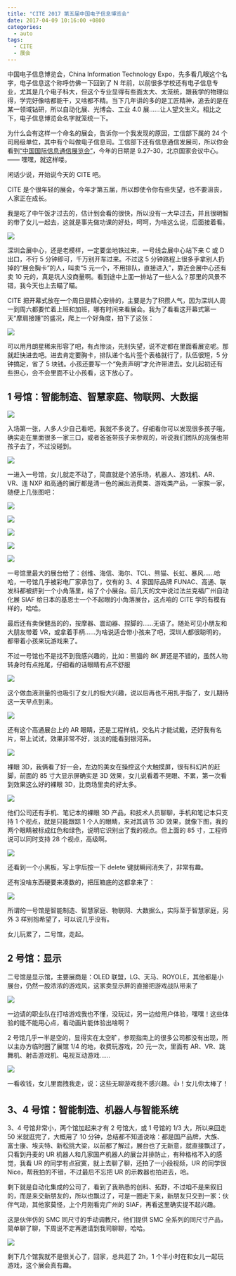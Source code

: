 ```yaml
---
title: "CITE 2017 第五届中国电子信息博览会"
date: 2017-04-09 10:16:00 +0800
categories:
  - auto
tags:
  - CITE
  - 展会
---
```


中国电子信息博览会，China Information Technology Expo，先多看几眼这个名字，电子信息这个称呼仿佛一下回到了 N 年前，以前很多学校还有电子信息专业，尤其是几个电子科大，但这个专业显得有些面太大、太笼统，跟我学的物理似得，学完好像啥都能干，又啥都不精。当下几年讲的多的是工匠精神，追去的是在某一领域钻研，所以自动化展、光博会、工业 4.0 展……让人望文生义。相比之下，电子信息博览会名字就笼统一下。

为什么会有这样一个命名的展会，告诉你一个我发现的原因，工信部下属的 24 个司局级单位，其中有个叫做电子信息司。工信部下还有信息通信发展司，所以你会看到[“中国国际信息通信展览会”](http://ptexpo.com.cn)，今年的日期是 9.27-30，北京国家会议中心。—— 嘿嘿，就这样喽。

闲话少说，开始说今天的 CITE 吧。

CITE 是个很年轻的展会，今年才第五届，所以即使令你有些失望，也不要沮丧，人家正在成长。

我是吃了中午饭才过去的，估计到会看的很快，所以没有一大早过去，并且很明智的带了女儿一起去，这就是事先做功课的好处，呵呵，为啥这么说，后面接着看。

![](./images/IMG20170409124730.jpg)

深圳会展中心，还是老模样，一定要坐地铁过来，一号线会展中心站下来 C 或 D 出口，不行 5 分钟即可，千万别开车过来。不过这 5 分钟路程上很多手拿别人扔掉的“展会胸卡”的人，叫卖“5 元一个，不用排队，直接进入”，靠近会展中心还有卖 10 元的，真是坑人没商量啊。看到途中上面一排站了一些人么？那里的风景不错，我今天也上去瞄了瞄。

CITE 把开幕式放在一个周日是精心安排的，主要是为了积攒人气，因为深圳人周一到周六都要忙着上班和加班，哪有时间来看展会。我为了看看这开幕式第一天“摩肩接踵”的盛况，爬上一个好角度，拍下了这张：

![](./images/IMG20170409125414.jpg)

可以用月朗星稀来形容了吧，有点惨淡，先别失望，说不定都在里面看展览呢。那就赶快进去吧。进去肯定要胸卡，排队递个名片签个表格就行了，队伍很短，5 分钟搞定，省了 5 块钱。小孩还要写一个“免责声明”才允许带进去。女儿起初还有些担心，会不会里面不让小孩看，这下放心了。

## 1 号馆：智能制造、智慧家庭、物联网、大数据

![](./images/IMG20170409130302.jpg)

入场第一张，人多人少自己看吧，我就不多说了。仔细看你可以发现很多孩子哦，确实走在里面很多一家三口，或者爸爸带孩子来参观的，听说我们团队的兆强也带孩子去了，不过没碰到。

![](./images/20170223134006_3130.jpg)

一进入一号馆，女儿就走不动了，简直就是个游乐场，机器人、游戏机、AR、VR、连 NXP 和高通的展厅都是清一色的展出消费类、游戏类产品，一家挨一家，随便上几张图吧：

![](./images/IMG20170409130605.jpg)

![](./images/IMG20170409131039.jpg)

![](./images/IMG20170409131643.jpg)

![](./images/IMG20170409132848.jpg)

![](./images/IMG20170409134006.jpg)

一号馆里最大的展台给了：创维、海信、海尔、TCL、熊猫、长虹、暴风……哈哈，一号馆几乎被彩电厂家承包了，仅有的 3、4 家国际品牌 FUNAC、高通、联发科都被挤到一个小角落里，给了个小展台。前几天的文中说过法兰克福广州自动化展 SIAF 给日本的基恩士一个不起眼的小角落展台，这点咱的 CITE 学的有模有样的，哈哈。

最后还有卖保健品的的，按摩器、震动器、捏脚的……无语了。随处可见小朋友和大朋友带着 VR，或拿着手柄……为啥说适合带小孩来了吧，深圳人都很聪明的，都带着小孩来玩游戏来了。

不过一号馆也不是找不到我感兴趣的，比如：熊猫的 8K 屏还是不错的，虽然人物转身时有点拖尾，仔细看的话眼睛有点不舒服

![](./images/IMG20170409134944.jpg)

这个做血液测量的也吸引了女儿的极大兴趣，说以后再也不用扎手指了，女儿期待这一天早点到来。

![](./images/IMG20170409140226.jpg)

还有这个高通展台上的 AR 眼睛，还是工程样机，交名片才能试戴，还好我有名片，带上试试，效果非常不好，淡淡的能看到银河系。

![](./images/IMG20170409141024.jpg)

裸眼 3D，我俩看了好一会，左边的美女在操控这个大触摸屏，很有科幻片的赶脚，前面的 85 寸大显示屏确实是 3D 效果，女儿说看着不晃眼、不累，第一次看到效果这么好的裸眼 3D，比商场里卖的好太多。

![](./images/IMG20170409131937.jpg)

他们公司还有手机、笔记本的裸眼 3D 产品，和技术人员聊聊，手机和笔记本只支持 1 个视点，就是只能跟踪 1 个人的眼睛，来对其调节 3D 效果，就像下图，我的两个眼睛被标成红色和绿色，说明它识别出了我的视点。但上面的 85 寸，工程师说可以同时支持 28 个视点，高级啊。

![](./images/IMG20170409132238.jpg)

还看到一个小黑板，写上字后按一下 delete 键就瞬间消失了，非常有趣。

还有没啥东西硬要来凑数的，把压箱底的这都拿来了：

![](./images/IMG20170409142909.jpg)

所谓的一号馆是智能制造、智慧家庭、物联网、大数据么，实际至于智慧家庭，另外 3 样别抱希望了，可以说几乎没有。

女儿玩累了，二号馆，走起。

## 2 号馆：显示

二号馆是显示馆，主要展商是：OLED 联盟，LG、天马、ROYOLE，其他都是小展台，仍然一股浓浓的游戏风，这家卖显示屏的直接把游戏战队带来了

![](./images/IMG20170409150706.jpg)

一边请的职业队在打啥游戏我也不懂，没玩过，另一边给用户体验，嘿嘿！这些体验的能不能用心点，看动画片能体验出啥啊？

2 号馆几乎一半是空的，显得实在太空旷，参观指南上的很多公司都没有出现，所以主办方临时圈了展馆 1/4 的地，收费玩游戏，20 元一次，里面有 AR、VR、跳舞机、射击游戏机、电视互动游戏……

![](./images/IMG20170409150912.jpg)

一看收钱，女儿里面拽我走，说：这些无聊游戏我不感兴趣。👍！女儿你太棒了！

## 3、4 号馆：智能制造、机器人与智能系统

3、4 号馆非常小，两个馆加起来才有 2 号馆大，或 1 号馆的 1/3 大，所以来回走 50 米就逛完了，大概用了 10 分钟，总结都不知道说啥：都是国产品牌，大族、富士康、埃夫特、新松挑大梁，以前都了解过，展台也了无新意，就直接飘过了，只看到丹麦的 UR 机器人和几家国产机器人的展台并排防止，有种格格不入的感觉，我看 UR 的同学有点寂寞，就上去聊了聊，还拍了一小段视频，UR 的同学很 Nice，帮我拍的不错，不过最后不忘把 UR 的示教器也拍进去，哈。

剩下就是自动化集成的公司了，看到了我熟悉的创科、拓野，不过咱不是来叙旧的，而是来交新朋友的，所以也飘过了，可是一圈走下来，新朋友只交到一家：伙伴气动，其他家莫怪，上个月刚看完广州的 SIAF，再看这里确实提不起兴趣。

这是伙伴仿的 SMC 同尺寸的手动调教尺，他们提供 SMC 全系列的同尺寸产品，简单聊了聊，下周说不定再邀请到我司聊聊，哈哈。

![](./images/IMG20170409152420.jpg)

剩下几个馆我就不是很关心了，回家，总共逛了 2h，1 个半小时在和女儿一起玩游戏，这个展会真有趣。

